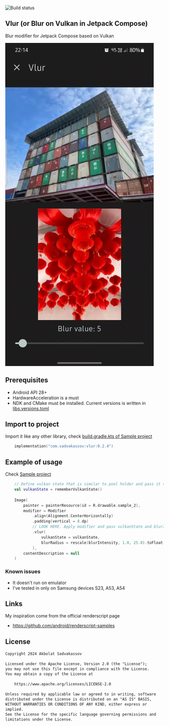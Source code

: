 ![Build status](https://github.com/iRYO400/vlur/actions/workflows/build.yml/badge.svg)

## Vlur (or Blur on Vulkan in Jetpack Compose)

Blur modifier for Jetpack Compose based on Vulkan

<img src="./media/vlur_preview_480.webp" />

## Prerequisites

- Android API 28+
- HardwareAcceleration is a must
- NDK and CMake must be installed. Current versions is written in [libs.versions.toml](./gradle/libs.versions.toml)


## Import to project

Import it like any other library, check [build.gradle.kts of Sample project](./sample/build.gradle.kts)

```kotlin
    implementation("com.sadvakassov:vlur:0.2.4")
```


## Example of usage 

Check [Sample project](./sample/src/main/java/com/sadvakassov/vlur/sample/MainView.kt)

```kotlin
    // Define vulkan state that is similar to pool holder and pass it to modifier
    val vulkanState = rememberVulkanState()

    Image(
        painter = painterResource(id = R.drawable.sample_2),
        modifier = Modifier
            .align(Alignment.CenterHorizontally)
            .padding(vertical = 8.dp)
            // LOOK HERE. Apply modifier and pass vulkanState and blurIntensity value
            .vlur( 
                vulkanState = vulkanState,
                blurRadius = rescale(blurIntensity, 1.0, 25.0).toFloat(),
            ),
        contentDescription = null
    )
```


### Known issues

- It doesn't run on emulator
- I've tested in only on Samsung devices S23, A53, A54

## Links

My inspiration come from the official renderscript page
- https://github.com/android/renderscript-samples

## License

```
Copyright 2024 Akbolat Sadvakassov
 
Licensed under the Apache License, Version 2.0 (the "License");
you may not use this file except in compliance with the License.
You may obtain a copy of the License at

    https://www.apache.org/licenses/LICENSE-2.0

Unless required by applicable law or agreed to in writing, software
distributed under the License is distributed on an "AS IS" BASIS,
WITHOUT WARRANTIES OR CONDITIONS OF ANY KIND, either express or implied.
See the License for the specific language governing permissions and
limitations under the License.
```
